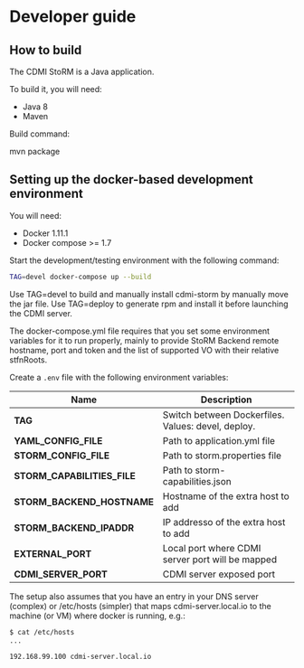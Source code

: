 # Developer guide

## How to build

The CDMI StoRM is a Java application.

To build it, you will need:

- Java 8
- Maven

Build command:

  mvn package

## Setting up the docker-based development environment

You will need:

- Docker 1.11.1
- Docker compose >= 1.7

Start the development/testing environment with the following command:

```bash
TAG=devel docker-compose up --build
```

Use TAG=devel to build and manually install cdmi-storm by manually move the jar file.
Use TAG=deploy to generate rpm and install it before launching the CDMI server.

The docker-compose.yml file requires that you set some environment variables
for it to run properly, mainly to provide StoRM Backend remote hostname, port 
and token and the list of supported VO with their relative stfnRoots.

Create a ```.env``` file with the following environment variables:

Name | Description
--- | ---
**TAG** | Switch between Dockerfiles. Values: devel, deploy.
**YAML\_CONFIG\_FILE** | Path to application.yml file
**STORM\_CONFIG\_FILE** | Path to storm.properties file
**STORM\_CAPABILITIES\_FILE** | Path to storm-capabilities.json
**STORM\_BACKEND\_HOSTNAME** | Hostname of the extra host to add
**STORM\_BACKEND\_IPADDR** | IP addresso of the extra host to add
**EXTERNAL\_PORT** | Local port where CDMI server port will be mapped
**CDMI\_SERVER\_PORT** | CDMI server exposed port

The setup also assumes that you have an entry in your DNS server (complex) or
/etc/hosts (simpler) that maps cdmi-server.local.io to the machine (or VM) where 
docker is running, e.g.:

```bash
$ cat /etc/hosts
...

192.168.99.100 cdmi-server.local.io
```
